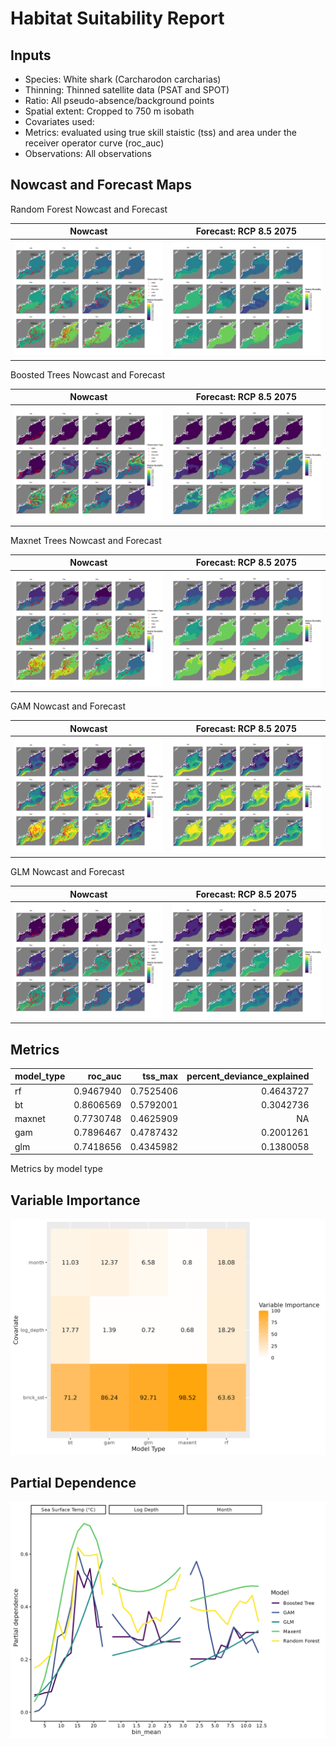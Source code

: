 Habitat Suitability Report
================

## Inputs

- Species: White shark (Carcharodon carcharias)
- Thinning: Thinned satellite data (PSAT and SPOT)
- Ratio: All pseudo-absence/background points
- Spatial extent: Cropped to 750 m isobath
- Covariates used:
- Metrics: evaluated using true skill staistic (tss) and area under the
  receiver operator curve (roc_auc)
- Observations: All observations

## Nowcast and Forecast Maps

Random Forest Nowcast and Forecast

| Nowcast | Forecast: RCP 8.5 2075 |
|:--:|:--:|
| ![](../../../../tidy_reports/versions/c11/101160/c11.101160.01_12_rf_compiled_casts.png) | ![](../../../../tidy_reports/versions/c11/101164/c11.101164.01_12_rf_compiled_casts.png) |

Boosted Trees Nowcast and Forecast

| Nowcast | Forecast: RCP 8.5 2075 |
|:--:|:--:|
| ![](../../../../tidy_reports/versions/c11/101160/c11.101160.01_12_bt_compiled_casts.png) | ![](../../../../tidy_reports/versions/c11/101164/c11.101164.01_12_bt_compiled_casts.png) |

Maxnet Trees Nowcast and Forecast

| Nowcast | Forecast: RCP 8.5 2075 |
|:--:|:--:|
| ![](../../../../tidy_reports/versions/c11/101160/c11.101160.01_12_maxent_compiled_casts.png) | ![](../../../../tidy_reports/versions/c11/101164/c11.101164.01_12_maxent_compiled_casts.png) |

GAM Nowcast and Forecast

| Nowcast | Forecast: RCP 8.5 2075 |
|:--:|:--:|
| ![](../../../../tidy_reports/versions/c11/101160/c11.101160.01_12_gam_compiled_casts.png) | ![](../../../../tidy_reports/versions/c11/101164/c11.101164.01_12_gam_compiled_casts.png) |

GLM Nowcast and Forecast

| Nowcast | Forecast: RCP 8.5 2075 |
|:--:|:--:|
| ![](../../../../tidy_reports/versions/c11/101160/c11.101160.01_12_glm_compiled_casts.png) | ![](../../../../tidy_reports/versions/c11/101164/c11.101164.01_12_glm_compiled_casts.png) |

## Metrics

| model_type |   roc_auc |   tss_max | percent_deviance_explained |
|:-----------|----------:|----------:|---------------------------:|
| rf         | 0.9467940 | 0.7525406 |                  0.4643727 |
| bt         | 0.8606569 | 0.5792001 |                  0.3042736 |
| maxnet     | 0.7730748 | 0.4625909 |                         NA |
| gam        | 0.7896467 | 0.4787432 |                  0.2001261 |
| glm        | 0.7418656 | 0.4345982 |                  0.1380058 |

Metrics by model type

## Variable Importance

![](m11.10116_tidy_compiled_files/figure-gfm/variable_importance-1.png)

## Partial Dependence

![](m11.10116_tidy_compiled_files/figure-gfm/partial_dependence-1.png)
